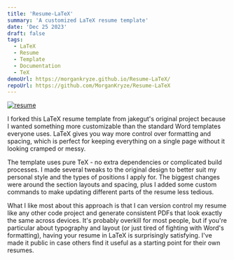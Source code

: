 ```yaml
---
title: 'Resume-LaTeX'
summary: 'A customized LaTeX resume template'
date: 'Dec 25 2023'
draft: false
tags:
  - LaTeX
  - Resume
  - Template
  - Documentation
  - TeX
demoUrl: https://morgankryze.github.io/Resume-LaTeX/
repoUrl: https://github.com/MorganKryze/Resume-LaTeX
---
```


[![resume](/img/projects/resume.png)](https://morgankryze.github.io/Resume-LaTeX/)

I forked this LaTeX resume template from jakegut's original project because I wanted something more customizable than the standard Word templates everyone uses. LaTeX gives you way more control over formatting and spacing, which is perfect for keeping everything on a single page without it looking cramped or messy.

The template uses pure TeX - no extra dependencies or complicated build processes. I made several tweaks to the original design to better suit my personal style and the types of positions I apply for. The biggest changes were around the section layouts and spacing, plus I added some custom commands to make updating different parts of the resume less tedious.

What I like most about this approach is that I can version control my resume like any other code project and generate consistent PDFs that look exactly the same across devices. It's probably overkill for most people, but if you're particular about typography and layout (or just tired of fighting with Word's formatting), having your resume in LaTeX is surprisingly satisfying. I've made it public in case others find it useful as a starting point for their own resumes.
